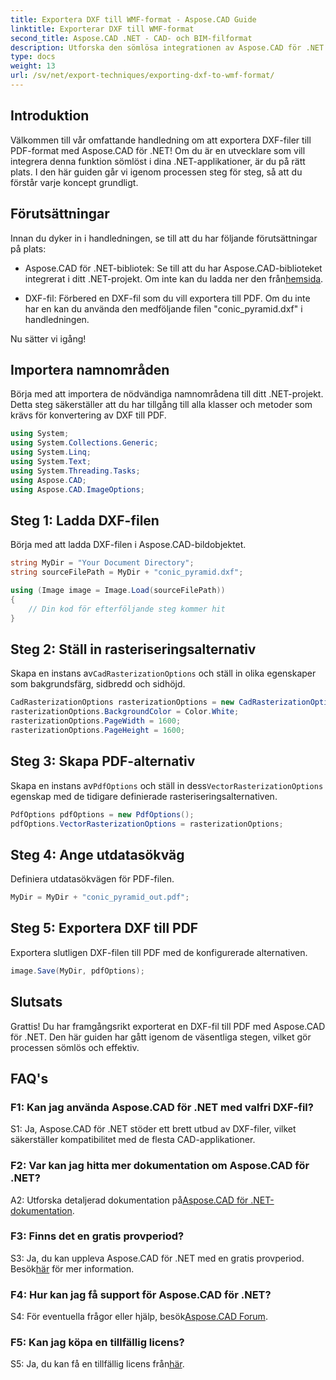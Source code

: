 ```yaml
---
title: Exportera DXF till WMF-format - Aspose.CAD Guide
linktitle: Exporterar DXF till WMF-format
second_title: Aspose.CAD .NET - CAD- och BIM-filformat
description: Utforska den sömlösa integrationen av Aspose.CAD för .NET i denna steg-för-steg-guide för att exportera DXF-filer till PDF utan ansträngning.
type: docs
weight: 13
url: /sv/net/export-techniques/exporting-dxf-to-wmf-format/
---
```

## Introduktion

Välkommen till vår omfattande handledning om att exportera DXF-filer till PDF-format med Aspose.CAD för .NET! Om du är en utvecklare som vill integrera denna funktion sömlöst i dina .NET-applikationer, är du på rätt plats. I den här guiden går vi igenom processen steg för steg, så att du förstår varje koncept grundligt.

## Förutsättningar

Innan du dyker in i handledningen, se till att du har följande förutsättningar på plats:

-  Aspose.CAD för .NET-bibliotek: Se till att du har Aspose.CAD-biblioteket integrerat i ditt .NET-projekt. Om inte kan du ladda ner den från[hemsida](https://releases.aspose.com/cad/net/).

- DXF-fil: Förbered en DXF-fil som du vill exportera till PDF. Om du inte har en kan du använda den medföljande filen "conic_pyramid.dxf" i handledningen.

Nu sätter vi igång!

## Importera namnområden

Börja med att importera de nödvändiga namnområdena till ditt .NET-projekt. Detta steg säkerställer att du har tillgång till alla klasser och metoder som krävs för konvertering av DXF till PDF.

```csharp
using System;
using System.Collections.Generic;
using System.Linq;
using System.Text;
using System.Threading.Tasks;
using Aspose.CAD;
using Aspose.CAD.ImageOptions;
```

## Steg 1: Ladda DXF-filen

Börja med att ladda DXF-filen i Aspose.CAD-bildobjektet.

```csharp
string MyDir = "Your Document Directory";
string sourceFilePath = MyDir + "conic_pyramid.dxf";

using (Image image = Image.Load(sourceFilePath))
{
    // Din kod för efterföljande steg kommer hit
}
```

## Steg 2: Ställ in rasteriseringsalternativ

 Skapa en instans av`CadRasterizationOptions` och ställ in olika egenskaper som bakgrundsfärg, sidbredd och sidhöjd.

```csharp
CadRasterizationOptions rasterizationOptions = new CadRasterizationOptions();
rasterizationOptions.BackgroundColor = Color.White;
rasterizationOptions.PageWidth = 1600;
rasterizationOptions.PageHeight = 1600;
```

## Steg 3: Skapa PDF-alternativ

 Skapa en instans av`PdfOptions` och ställ in dess`VectorRasterizationOptions` egenskap med de tidigare definierade rasteriseringsalternativen.

```csharp
PdfOptions pdfOptions = new PdfOptions();
pdfOptions.VectorRasterizationOptions = rasterizationOptions;
```

## Steg 4: Ange utdatasökväg

Definiera utdatasökvägen för PDF-filen.

```csharp
MyDir = MyDir + "conic_pyramid_out.pdf";
```

## Steg 5: Exportera DXF till PDF

Exportera slutligen DXF-filen till PDF med de konfigurerade alternativen.

```csharp
image.Save(MyDir, pdfOptions);
```

## Slutsats

Grattis! Du har framgångsrikt exporterat en DXF-fil till PDF med Aspose.CAD för .NET. Den här guiden har gått igenom de väsentliga stegen, vilket gör processen sömlös och effektiv.

## FAQ's

### F1: Kan jag använda Aspose.CAD för .NET med valfri DXF-fil?

S1: Ja, Aspose.CAD för .NET stöder ett brett utbud av DXF-filer, vilket säkerställer kompatibilitet med de flesta CAD-applikationer.

### F2: Var kan jag hitta mer dokumentation om Aspose.CAD för .NET?

 A2: Utforska detaljerad dokumentation på[Aspose.CAD för .NET-dokumentation](https://reference.aspose.com/cad/net/).

### F3: Finns det en gratis provperiod?

 S3: Ja, du kan uppleva Aspose.CAD för .NET med en gratis provperiod. Besök[här](https://releases.aspose.com/) för mer information.

### F4: Hur kan jag få support för Aspose.CAD för .NET?

S4: För eventuella frågor eller hjälp, besök[Aspose.CAD Forum](https://forum.aspose.com/c/cad/19).

### F5: Kan jag köpa en tillfällig licens?

 S5: Ja, du kan få en tillfällig licens från[här](https://purchase.aspose.com/temporary-license/).